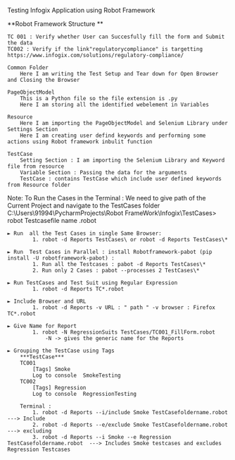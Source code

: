 Testing Infogix Application using Robot Framework

**Robot Framework Structure **

	TC 001 : Verify whether User can Succesfully fill the form and Submit the data
	TC002 : Verify if the link"regulatorycompliance" is targetting https://www.infogix.com/solutions/regulatory-compliance/
	
	Common Folder 
		Here I am writing the Test Setup and Tear down for Open Browser and Closing the Browser
		
	PageObjectModel
		This is a Python file so the file extension is .py 
		Here I am storing all the identified webelement in Variables
	
	Resource 
		Here I am importing the PageObjectModel and Selenium Library under Settings Section 
		Here I am creating user defind keywords and performing some actions using Robot framework inbulit function
		
	TestCase
		Setting Section : I am importing the Selenium Library and Keyword file from resource 
		Variable Section : Passing the data for the arguments
		TestCase : contains TestCase which include user defined keywords from Resource folder
Note: To Run the Cases in the Terminal : We need to give path of the Current Project and navigate to the TestCases folder C:\Users\91994\PycharmProjects\Robot FrameWork\Infogix\TestCases> robot Testcasefile name .robot

	► Run  all the Test Cases in single Same Browser:  
			1. robot -d Reports TestCases\ or robot -d Reports TestCases\*
	
	► Run  Test Cases in Parallel : install Robotframework-pabot (pip install -U robotframework-pabot) :
			1. Run all the Testcases : pabot -d Reports TestCases\*
			2. Run only 2 Cases : pabot --processes 2 TestCases\*
			
	► Run TestCases and Test Suit using Regular Expression
			1. robot -d Reports TC*.robot
		
	► Include Browser and URL 
			1. robot -d Reports -v URL : " path " -v browser : Firefox TC*.robot
			
	► Give Name for Report
			1. robot -N RegressionSuits TestCases/TC001_FillForm.robot
				-N -> gives the generic name for the Reports 
		
	► Grouping the TestCase using Tags
		***TestCase***
		TC001 
			[Tags] Smoke
			Log to console  SmokeTesting
		TC002
			[Tags] Regression
			Log to console  RegressionTesting
			
		Terminal : 
			1. robot -d Reports --i/include Smoke TestCasefoldername.robot ---> Include
			2. robot -d Reports --e/exclude Smoke TestCasefoldername.robot ---> excluding
			3. robot -d Reports --i Smoke --e Regression TestCasefoldername.robot  ---> Includes Smoke testcases and excludes Regression Testcases
